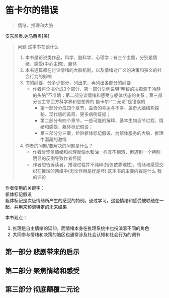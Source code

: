# 笛卡尔的错误
> 情绪、推理和大脑

安东尼奥.达马西奥[美]

<!--
阶段一：找出一本书在谈什么
1. 依照书本的种类与主题分类
2. 用最简短的句子说出整本书在谈什么
3. 按照顺序与关系，列出书的重要部分。先列出全书的纲要，再将各个部分纲要也一一列出来
4. 找出作者在问的问题，或作者想要解决的问题

阶段二：诠释一本书的内容规则
5. 诠释作者使用的关键字，与作者达成共识
6. 从最重要的句子中抓出作者的重要主旨
7. 找出作者的论述，重新架构这些论述的前因后果，以明白作者的主张
8. 确定作者已经解决了哪些问题，还有哪些是未解决的。在未解决的问题中，确定哪些是作者认为自己无法解决的问题

阶段三：像是沟通知识一样的评论一本书
A 礼节智慧的一般规则
9. 除非你已经完成大纲架构，也能诠释整本书了，否则不要轻易批评；（在说出‘我懂了’之前，不要说你同意/不同意/暂缓评论）
10. 不要争强好胜，非辩到底不可
11. 在说出评论之前，你要证明自己区别得出真正的知识与个人观点的不同
B 批评观点的特别标准
12. 证明作者的知识不足
13. 证明作者的知识错误
14. 证明作者不合逻辑
15. 证明作者的分析与理由是不完整的
-->

> 问题
> 这本书在谈什么
> 1. 本书是论说类作品，科学、脑科学、心理学；有三个主题，分别是情绪、感受(中心主题)、躯体
> 2. 本书通篇都在讨论情绪的大脑机制，以及情绪对广义的决策和狭义的社会行为的影响
> 3. 书的纲要，分多少部分，列出来，再列出各部分的纲要
>    - 作者将全书分成3个部分，第一部分举例说明“明智的决策源于冷静的头脑”不准确；第二部分谈情绪和感受与躯体状态的关系；第三部分谈主导西方科学界和思想界的 笛卡尔-“二元论”是错误的
>       - 第一部分分成四个章节，盖奇的幸运与不幸、盖奇大脑结构探秘、现代版的盖奇、更多病例证据；
>       - 第二部分有四个章节，一些可能的解释、基本生物调节过程、情绪和感受、躯体标记假设；
>       - 第三部分分三章，检验躯体标记假设、为躯体服务的大脑、推理中潜藏的激情
> 4. 作者的问题/要解决的问题是什么？
>    - 作者曾坚信情绪和推理就像水和油一样互不相溶，但遇到一个特别明显的反例导致作者怀疑
>    - 作者想告诉读者，推理过程并不纯粹(指仅依靠理性)，情绪和感受交织在推理的网络中(无论作用是好是坏) 
> 这本书的主要内容是什么
> 我的评论

作者使用的关键字：  
    躯体标记假设  
        躯体标记是次级情绪所产生的感受的特例。通过学习，这些情绪和感受被联结在一起，并用来预测特定的未来结果

本书观点：
1. 推理是自主情绪的延伸，而情绪本身在推理系统中也扮演着不同的角色
2. 共同参与情绪和决策的脑区也通常涉及社会认知和社会行为的调节

## 第一部分 悲剧带来的启示

## 第二部分 聚焦情绪和感受

## 第三部分 彻底颠覆二元论

